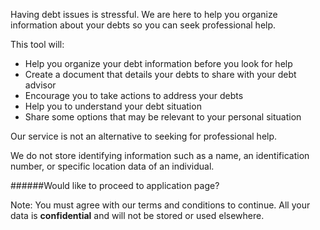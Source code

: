 Having debt issues is stressful. We are here to help you organize information about your debts so you can seek professional help.

This tool will:  

* Help you organize your debt information before you look for help
* Create a document that details your debts to share with your debt advisor 
* Encourage you to take actions to address your debts
* Help you to understand your debt situation
* Share some options that may be relevant to your personal situation 
  
Our service is not an alternative to seeking for professional help. 

We do not store identifying information such as a name, an identification number, or specific location data of an individual.
  
######Would like to proceed to application page?

Note: You must agree with our terms and conditions to continue. All your data is **confidential** and will not be stored or used elsewhere.  

